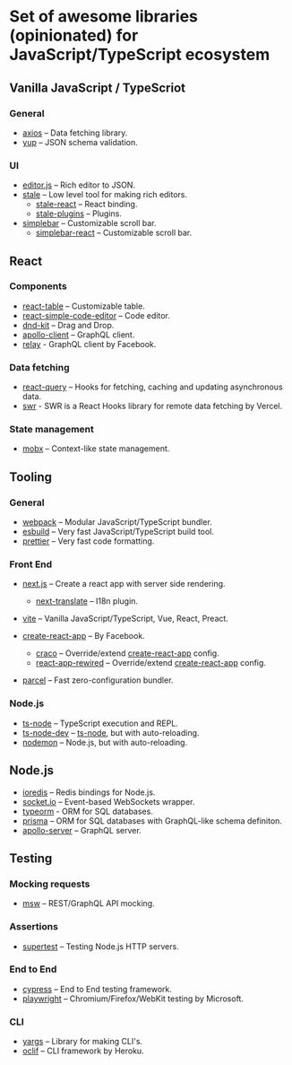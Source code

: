 # Set of awesome libraries (opinionated) for JavaScript/TypeScript ecosystem

## Vanilla JavaScript / TypeScriot

### General

- [axios](https://github.com/axios/axios) – Data fetching library.
- [yup](https://github.com/jquense/yup) – JSON schema validation.

### UI

- [editor.js](https://github.com/codex-team/editor.js) – Rich editor to JSON.
- [stale](https://github.com/ianstormtaylor/slate) – Low level tool for making rich editors.
  - [stale-react](https://github.com/ianstormtaylor/slate/tree/main/packages/slate-react) – React binding.
  - [stale-plugins](https://github.com/udecode/slate-plugins) – Plugins.
- [simplebar](https://github.com/Grsmto/simplebar) – Customizable scroll bar.
  - [simplebar-react](https://github.com/Grsmto/simplebar/tree/master/packages/simplebar-react) – Customizable scroll bar.

## React

### Components

- [react-table](https://github.com/tannerlinsley/react-table) – Customizable table.
- [react-simple-code-editor](https://github.com/satya164/react-simple-code-editor) – Code editor.
- [dnd-kit](https://github.com/clauderic/dnd-kit) – Drag and Drop.
- [apollo-client](https://github.com/apollographql/apollo-client) – GraphQL client.
- [relay](https://github.com/facebook/relay) - GraphQL client by Facebook.

### Data fetching

- [react-query](https://github.com/tannerlinsley/react-query) – Hooks for fetching, caching and updating asynchronous data.
- [swr](https://github.com/vercel/swr) - SWR is a React Hooks library for remote data fetching by Vercel.

### State management

- [mobx](https://github.com/mobxjs/mobx) – Context-like state management.

## Tooling

### General

- [webpack](https://github.com/webpack/webpack) – Modular JavaScript/TypeScript bundler.
- [esbuild](https://github.com/evanw/esbuild) – Very fast JavaScript/TypeScript build tool.
- [prettier](https://github.com/prettier/prettier) – Very fast code formatting.

### Front End

- [next.js](https://github.com/vercel/next.js) – Create a react app with server side rendering.

  - [next-translate](https://github.com/vinissimus/next-translate) – I18n plugin.

- [vite](https://github.com/vitejs/vite) – Vanilla JavaScript/TypeScript, Vue, React, Preact.
- [create-react-app](https://github.com/facebook/create-react-app) – By Facebook.
  - [craco](https://github.com/gsoft-inc/craco) – Override/extend [create-react-app](https://github.com/facebook/create-react-app) config.
  - [react-app-rewired](https://github.com/timarney/react-app-rewired) – Override/extend [create-react-app](https://github.com/facebook/create-react-app) config.
- [parcel](https://github.com/parcel-bundler/parcel) – Fast zero-configuration bundler.

### Node.js

- [ts-node](https://github.com/TypeStrong/ts-node) – TypeScript execution and REPL.
- [ts-node-dev](https://github.com/wclr/ts-node-dev) – [ts-node](https://github.com/TypeStrong/ts-node), but with auto-reloading.
- [nodemon](https://github.com/remy/nodemon) – Node.js, but with auto-reloading.

## Node.js

- [ioredis](https://github.com/luin/ioredis) – Redis bindings for Node.js.
- [socket.io](https://github.com/socketio/socket.io) – Event-based WebSockets wrapper.
- [typeorm](https://github.com/typeorm/typeorm) - ORM for SQL databases.
- [prisma](https://github.com/prisma/prisma) – ORM for SQL databases with GraphQL-like schema definiton.
- [apollo-server](https://github.com/apollographql/apollo-server) – GraphQL server.

## Testing

### Mocking requests

- [msw](https://github.com/mswjs/msw) – REST/GraphQL API mocking.

### Assertions

- [supertest](https://github.com/visionmedia/supertest) – Testing Node.js HTTP servers.

### End to End

- [cypress](https://www.cypress.io/) – End to End testing framework.
- [playwright](https://github.com/microsoft/playwright) – Chromium/Firefox/WebKit testing by Microsoft.

### CLI

- [yargs](https://github.com/yargs/yargs) – Library for making CLI's.
- [oclif](https://github.com/oclif/oclif) – CLI framework by Heroku.
